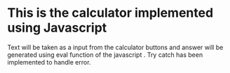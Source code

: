<h1>This is the calculator implemented using Javascript </h1>
Text will be taken as a input from the calculator buttons and answer will be generated using eval function of the javascript .
Try catch has been implemented to handle error.

